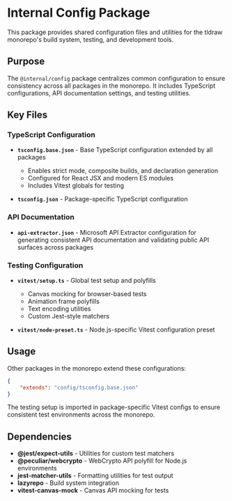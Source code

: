 # Internal Config Package

This package provides shared configuration files and utilities for the tldraw monorepo's build system, testing, and development tools.

## Purpose

The `@internal/config` package centralizes common configuration to ensure consistency across all packages in the monorepo. It includes TypeScript configurations, API documentation settings, and testing utilities.

## Key Files

### TypeScript Configuration

- **`tsconfig.base.json`** - Base TypeScript configuration extended by all packages
  - Enables strict mode, composite builds, and declaration generation
  - Configured for React JSX and modern ES modules
  - Includes Vitest globals for testing

- **`tsconfig.json`** - Package-specific TypeScript configuration

### API Documentation

- **`api-extractor.json`** - Microsoft API Extractor configuration for generating consistent API documentation and validating public API surfaces across packages

### Testing Configuration

- **`vitest/setup.ts`** - Global test setup and polyfills
  - Canvas mocking for browser-based tests
  - Animation frame polyfills
  - Text encoding utilities
  - Custom Jest-style matchers

- **`vitest/node-preset.ts`** - Node.js-specific Vitest configuration preset

## Usage

Other packages in the monorepo extend these configurations:

```json
{
	"extends": "config/tsconfig.base.json"
}
```

The testing setup is imported in package-specific Vitest configs to ensure consistent test environments across the monorepo.

## Dependencies

- **@jest/expect-utils** - Utilities for custom test matchers
- **@peculiar/webcrypto** - WebCrypto API polyfill for Node.js environments
- **jest-matcher-utils** - Formatting utilities for test output
- **lazyrepo** - Build system integration
- **vitest-canvas-mock** - Canvas API mocking for tests

